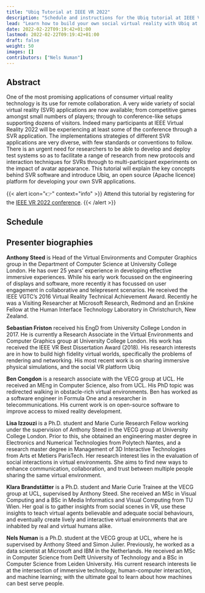 ```yaml
---
title: "Ubiq Tutorial at IEEE VR 2022"
description: "Schedule and instructions for the Ubiq tutorial at IEEE VR 2022."
lead: "Learn how to build your own social virtual reality with Ubiq at the IEEE Conference on Virtual Reality and 3D User Interfaces (IEEE VR) 2022!"
date: 2022-02-22T09:19:42+01:00
lastmod: 2022-02-22T09:19:42+01:00
draft: false
weight: 50
images: []
contributors: ["Nels Numan"]
---
```


## Abstract
One of the most promising applications of consumer virtual reality technology is its use for remote collaboration. A very wide variety of social virtual reality (SVR) applications are now available; from competitive games amongst small numbers of players; through to conference-like setups supporting dozens of visitors. Indeed many participants at IEEE Virtual Reality 2022 will be experiencing at least some of the conference through a SVR application. The implementations strategies of different SVR applications are very diverse, with few standards or conventions to follow. There is an urgent need for researchers to be able to develop and deploy test systems so as to facilitate a range of research from new protocols and interaction techniques for SVRs through to multi-participant experiments on the impact of avatar appearance. This tutorial will explain the key concepts behind SVR software and introduce Ubiq, an open source (Apache licence) platform for developing your own SVR applications.

{{< alert icon="👉" context="info" >}}
Attend this tutorial by registering for the <a href="https://ieeevr.org/2022/attend/registration/">IEEE VR 2022 conference</a>.
{{< /alert >}}

## Schedule

## Presenter biographies
**Anthony Steed** is Head of the Virtual Environments and Computer Graphics group in the Department of Computer Science at University College London. He has over 25 years’ experience in developing effective immersive experiences. While his early work focussed on the engineering of displays and software, more recently it has focussed on user engagement in collaborative and telepresent scenarios. He received the IEEE VGTC’s 2016 Virtual Reality Technical Achievement Award.  Recently he was a Visiting Researcher at Microsoft Research, Redmond and an Erskine Fellow at the Human Interface Technology Laboratory in Christchurch, New Zealand.

**Sebastian Friston** received his EngD from University College London in 2017. He is currently a Research Associate in the Virtual Environments and Computer Graphics group at University College London. His work has received the IEEE VR Best Dissertation Award (2018). His research interests are in how to build high fidelity virtual worlds, specifically the problems of rendering and networking. His most recent work is on sharing immersive physical simulations, and the social VR platform Ubiq

**Ben Congdon** is a research associate with the VECG group at UCL. He received an MEng in Computer Science, also from UCL. His PhD topic was redirected walking in obstacle-rich virtual environments. Ben has worked as a software engineer in Formula One and a researcher in telecommunications. His current work is on open-source software to improve access to mixed reality development.

**Lisa Izzouzi** is a Ph.D. student and Marie Curie Research Fellow working under the supervision of Anthony Steed in the VECG group at University College London. Prior to this, she obtained an engineering master degree in Electronics and Numerical Technologies from Polytech Nantes, and a research master degree in Management of 3D Interactive Technologies from Arts et Metiers ParisTech. Her research interest lies in the evaluation of social interactions in virtual environments. She aims to find new ways to enhance communication, collaboration, and trust between multiple people sharing the same virtual environment. 

**Klara Brandstätter** is a Ph.D. student and Marie Curie Trainee at the VECG group at UCL, supervised by Anthony Steed. She received an MSc in Visual Computing and a BSc in Media Informatics and Visual Computing from TU Wien. Her goal is to gather insights from social scenes in VR, use these insights to teach virtual agents believable and adequate social behaviours, and eventually create lively and interactive virtual environments that are inhabited by real and virtual humans alike.  

**Nels Numan** is a Ph.D. student at the VECG group at UCL, where he is supervised by Anthony Steed and Simon Julier. Previously, he worked as a data scientist at Microsoft and IBM in the Netherlands. He received an MSc in Computer Science from Delft University of Technology and a BSc in Computer Science from Leiden University. His current research interests lie at the intersection of immersive technology, human-computer interaction, and machine learning; with the ultimate goal to learn about how machines can best serve people.
